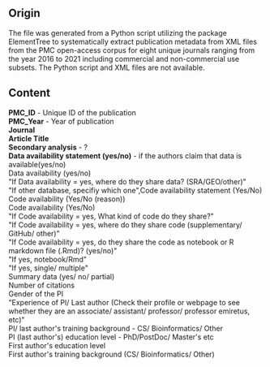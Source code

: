 ## Origin
The file was generated from a Python script utilizing the package ElementTree to systematically extract publication metadata from XML files from the PMC open-access corpus for eight unique journals ranging from the year 2016 to 2021 including commercial and non-commercial use subsets. The Python script and XML files are not available.
## Content
**PMC_ID** -  Unique ID of the publication\
**PMC_Year** - Year of publication\
**Journal**\
**Article Title**\
**Secondary analysis** - ?\
**Data availability statement (yes/no)** - if the authors claim that data is available(yes/no)\
Data availability (yes/no)\
"If Data availability = yes, where do they share data? (SRA/GEO/other)"\
"If other database, specifiy which one",Code availability statement (Yes/No)\
Code availability (Yes/No (reason))\
Code availability (Yes/No)\
"If Code availability = yes, What kind of code do they share?"\
"If Code availability = yes, where do they share code (supplementary/ GitHub/ other)"\
"If Code availability = yes, do they share the code as notebook or R markdown file (.Rmd)? (yes/no)"\
"If yes, notebook/Rmd"\
"If yes, single/ multiple"\
Summary data (yes/ no/ partial)\
Number of citations\
Gender of the PI\
"Experience of PI/ Last author (Check their profile or webpage to see whether they are an associate/ assistant/ professor/ professor emiretus, etc)"\
PI/ last author's training background - CS/ Bioinformatics/ Other\
PI (last author's) education level - PhD/PostDoc/ Master's etc\
First author's education level\
First author's training background (CS/ Bioinformatics/ Other)
